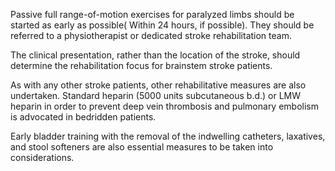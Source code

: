Passive full range-of-motion exercises for paralyzed limbs should be started as early as possible( Within 24 hours, if possible). They should be referred to a physiotherapist or dedicated stroke rehabilitation team.

The clinical presentation, rather than the location of the stroke, should determine the rehabilitation focus for brainstem stroke patients.

As with any other stroke patients, other rehabilitative measures are also undertaken. Standard heparin (5000 units subcutaneous b.d.) or LMW heparin in order to prevent deep vein thrombosis and pulmonary embolism is advocated in bedridden patients.

Early bladder training with the removal of the indwelling catheters, laxatives, and stool softeners are also essential measures to be taken into considerations.